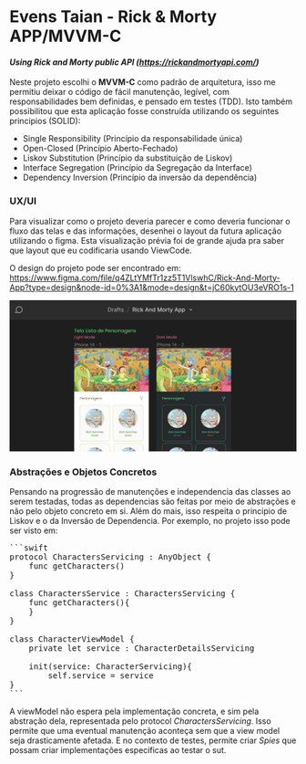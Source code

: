 # Evens Taian - Rick & Morty APP/MVVM-C
#### _Using Rick and Morty public API (https://rickandmortyapi.com/)_

Neste projeto escolhi o __MVVM-C__ como padrão de arquitetura, isso me permitiu deixar o código de fácil manutenção, legível, com responsabilidades bem definidas, e pensado em testes (TDD). Isto também possibilitou que esta aplicação fosse construída utilizando os seguintes principios (SOLID):

-  Single Responsibility (Princípio da responsabilidade única)
-  Open-Closed (Princípio Aberto-Fechado)
-  Liskov Substitution (Princípio da substituição de Liskov)
-  Interface Segregation (Princípio da Segregação da Interface)
-  Dependency Inversion (Princípio da inversão da dependência)

### UX/UI

Para visualizar como o projeto deveria parecer e como deveria funcionar o fluxo das telas e das informações, desenhei o layout da futura aplicação utilizando o figma. Esta visualização prévia foi de grande ajuda pra saber que layout que eu codificaria usando ViewCode.

O design do projeto pode ser encontrado em: 
https://www.figma.com/file/q4ZLtYMfTr1zz5T1VlswhC/Rick-And-Morty-App?type=design&node-id=0%3A1&mode=design&t=jC60kytOU3eVRO1s-1

<img src="./readmeResources/images/figma.png" width="600" height="auto"/>

### Abstrações e Objetos Concretos

Pensando na progressão de manutenções e independencia das classes ao serem testadas, todas as dependencias são feitas por meio de abstrações e não pelo objeto concreto em si. Além do mais, isso respeita o principio de Liskov e o da Inversão de Dependencia. Por exemplo, no projeto isso pode ser visto em:

<pre>
```swift
protocol CharactersServicing : AnyObject {
    func getCharacters()
}

class CharactersService : CharactersServicing {
    func getCharacters(){
    }
}

class CharacterViewModel {
    private let service : CharacterDetailsServicing
    
    init(service: CharacterServicing){
        self.service = service
}
```
</pre>

A viewModel não espera pela implementação concreta, e sim pela abstração dela, representada pelo protocol _CharactersServicing_. Isso permite que uma eventual manutenção aconteça sem que a view model seja drasticamente afetada. E no contexto de testes, permite criar _Spies_ que possam criar implementações especificas ao testar o sut.